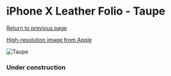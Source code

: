# iPhone X Leather Folio - Taupe

[Return to previous page](/iphone_x)

[High-resolution image from Apple](https://store.storeimages.cdn-apple.com/8756/as-images.apple.com/is/MQRY2?wid=4500&hei=4500&fmt=png)

<div style="width: 384px"><img src="/everysource/MQRY2.png" alt="Taupe"></div>

### Under construction
